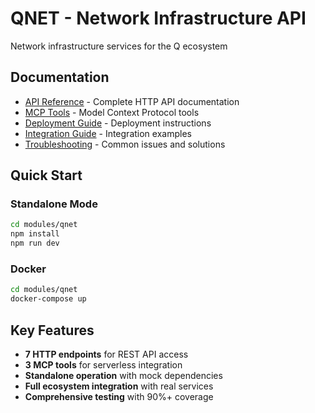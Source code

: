 # QNET - Network Infrastructure API

Network infrastructure services for the Q ecosystem

## Documentation

- [API Reference](./api-reference.md) - Complete HTTP API documentation
- [MCP Tools](./mcp-tools.md) - Model Context Protocol tools
- [Deployment Guide](./deployment-guide.md) - Deployment instructions
- [Integration Guide](./integration-guide.md) - Integration examples
- [Troubleshooting](./troubleshooting.md) - Common issues and solutions

## Quick Start

### Standalone Mode
```bash
cd modules/qnet
npm install
npm run dev
```

### Docker
```bash
cd modules/qnet
docker-compose up
```

## Key Features

- **7 HTTP endpoints** for REST API access
- **3 MCP tools** for serverless integration
- **Standalone operation** with mock dependencies
- **Full ecosystem integration** with real services
- **Comprehensive testing** with 90%+ coverage


